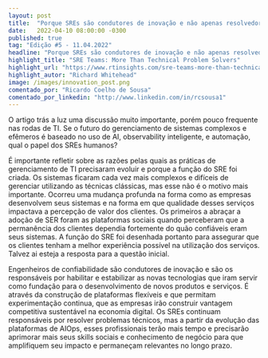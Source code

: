 ```yaml
---
layout: post 
title:  "Porque SREs são condutores de inovação e não apenas resolvedores de problemas técnicos"
date:   2022-04-10 08:00:00 -0300
published: true
tag: "Edição #5 - 11.04.2022"
headline: "Porque SREs são condutores de inovação e não apenas resolvedores de problemas técnicos"
highlight_title: "SRE Teams: More Than Technical Problem Solvers"
highlight_url: "https://www.rtinsights.com/sre-teams-more-than-technical-problem-solvers/"
highlight_autor: "Richard Whitehead"
image: /images/innovation_post.png
comentado_por: "Ricardo Coelho de Sousa"
comentado_por_linkedin: "http://www.linkedin.com/in/rcsousa1"
---
```

O artigo trás a luz uma discussão muito importante, porém pouco frequente nas rodas de TI. Se o futuro do gerenciamento de sistemas complexos e efêmeros é baseado no uso de AI, observability inteligente, e automação, qual o papel dos SREs humanos?

É importante refletir sobre as razões pelas quais as práticas de gerenciamento de TI precisaram evoluir e porque a função do SRE foi criada. Os sistemas ficaram cada vez mais complexos e difíceis de gerenciar utilizando as técnicas clássicas, mas esse não é o motivo mais importante. Ocorreu uma mudança profunda na forma como as empresas desenvolvem seus sistemas e na forma em que qualidade desses serviços impactava a percepção de valor dos clientes. Os primeiros a abraçar a adoção de SER foram as plataformas sociais quando perceberam que a permanência dos clientes dependia fortemente do quão confiáveis eram seus sistemas. A função do SRE foi desenhada portanto para assegurar que os clientes tenham a melhor experiência possível na utilização dos serviços. Talvez ai esteja a resposta para a questão inicial.
    
Engenheiros de confiabilidade são condutores de inovação e são os responsáveis por habilitar e estabilizar as novas tecnologias que iram servir como fundação para o desenvolvimento de novos produtos e serviços. É através da construção de plataformas flexíveis e que permitam experimentação continua, que as empresas irão construir vantagem competitiva sustentável na economia digital. Os SREs continuam responsáveis por resolver problemas técnicos, mas a partir da evolução das plataformas de AIOps, esses profissionais terão mais tempo e precisarão aprimorar mais seus skills sociais e conhecimento de negócio para que amplifiquem seu impacto e permaneçam relevantes no longo prazo.